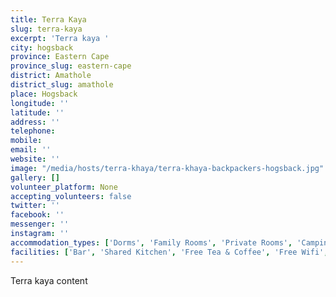 ```yaml
---
title: Terra Kaya
slug: terra-kaya
excerpt: 'Terra kaya '
city: hogsback
province: Eastern Cape
province_slug: eastern-cape
district: Amathole
district_slug: amathole
place: Hogsback
longitude: ''
latitude: ''
address: ''
telephone: 
mobile: 
email: ''
website: ''
image: "/media/hosts/terra-khaya/terra-khaya-backpackers-hogsback.jpg"
gallery: []
volunteer_platform: None
accepting_volunteers: false
twitter: ''
facebook: ''
messenger: ''
instagram: ''
accommodation_types: ['Dorms', 'Family Rooms', 'Private Rooms', 'Camping']
facilities: ['Bar', 'Shared Kitchen', 'Free Tea & Coffee', 'Free Wifi', 'Free Parking', 'Paid Breakfast']
---
```


Terra kaya content